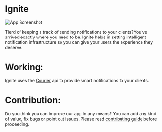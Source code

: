 
# Ignite

![App Screenshot](https://firebasestorage.googleapis.com/v0/b/ignite-b0c69.appspot.com/o/Repo%20Images%2Fignite%20(1).png?alt=media&token=826db3d8-7a99-40d8-bf27-280dc1c36abf)

Tierd of keeping a track of sending notifications to your clients?You've arrived exactly
 where you need to be.
Ignite helps in setting intelligent 
notification infrastructure so you can give your 
users the experience they deserve.

# Working:

Ignite uses the [Courier](https://www.courier.com/) api to provide smart 
notifications to your clients.


# Contribution:

Do you think you can improve our app in any means? You can 
add any kind of value, fix bugs or point out issues. 
Please read [contributing guide](https://github.com/adityasimant/Ignite/blob/master/contributing.md) before proceeding.


